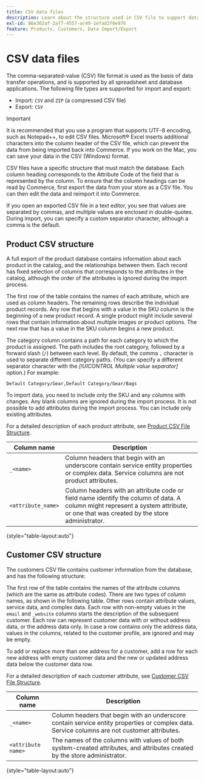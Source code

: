 ```yaml
---
title: CSV data files
description: Learn about the structure used in CSV file to support data import and export.
exl-id: 86e362af-2af7-4557-ac49-1efad2f0e976
feature: Products, Customers, Data Import/Export
---
```

# CSV data files

The comma-separated-value (CSV) file format is used as the basis of data transfer operations, and is supported by all spreadsheet and database applications. The following file types are supported for import and export:

- Import: `CSV` and `ZIP` (a compressed CSV file)
- Export: `CSV`

>[!IMPORTANT]
>
>It is recommended that you use a program that supports UTF-8 encoding, such as Notepad++, to edit CSV files. Microsoft&reg; Excel inserts additional characters into the column header of the CSV file, which can prevent the data from being imported back into Commerce. If you work on the Mac, you can save your data in the CSV (Windows) format.

CSV files have a specific structure that must match the database. Each column heading corresponds to the Attribute Code of the field that is represented by the column. To ensure that the column headings can be read by Commerce, first export the data from your store as a CSV file. You can then edit the data and reimport it into Commerce.

If you open an exported CSV file in a text editor, you see that values are separated by commas, and multiple values are enclosed in double-quotes. During import, you can specify a custom separator character, although a comma is the default.

## Product CSV structure

A full export of the product database contains information about each product in the catalog, and the relationships between them. Each record has fixed selection of columns that corresponds to the attributes in the catalog, although the order of the attributes is ignored during the import process.

The first row of the table contains the names of each attribute, which are used as column headers. The remaining rows describe the individual product records. Any row that begins with a value in the SKU column is the beginning of a new product record. A single product might include several rows that contain information about multiple images or product options. The next row that has a value in the SKU column begins a new product.

The category column contains a path for each category to which the product is assigned. The path includes the root category, followed by a forward slash (`/`) between each level. By default, the comma `,` character is used to separate different category paths. (You can specify a different separator character with the _[!UICONTROL Multiple value separator]_ option.) For example:

   `Default Category/Gear,Default Category/Gear/Bags`

To import data, you need to include only the SKU and any columns with changes. Any blank columns are ignored during the import process. It is not possible to add attributes during the import process. You can include only existing attributes.

For a detailed description of each product attribute, see [Product CSV File Structure](data-attributes-product.md).

| Column name | Description |
| ----------- | ----------- |
| `_<name>` | Column headers that begin with an underscore contain  service entity properties or complex data. Service columns are not product attributes. |
| `<attribute_name>` | Column headers with an attribute code or field name identify the column of data. A column might represent a system attribute, or one that was created by the store administrator. |

{style="table-layout:auto"}

## Customer CSV structure

The customers CSV file contains customer information from the database, and has the following structure:

The first row of the table contains the names of the attribute columns (which are the same as attribute codes). There are two types of column names, as shown in the following table. Other rows contain attribute values, service data, and complex data. Each row with non-empty values in the `email` and `_website` columns starts the description of the subsequent customer. Each row can represent customer data with or without address data, or the address data only. In case a row contains only the address data, values in the columns, related to the customer profile, are ignored and may be empty.

To add or replace more than one address for a customer, add a row for each new address with empty customer data and the new or updated address data below the customer data row.

For a detailed description of each customer attribute, see [Customer CSV File Structure](data-attributes-customer.md).

| Column name | Description |
| ----------- | ----------- |
| `_<name>` | Column headers that begin with an underscore contain  service  entity properties or complex data. Service columns are not  customer attributes. |
| `<attribute name>` | The names of the columns with values of both system-created attributes, and attributes created by the store administrator. |

{style="table-layout:auto"}
